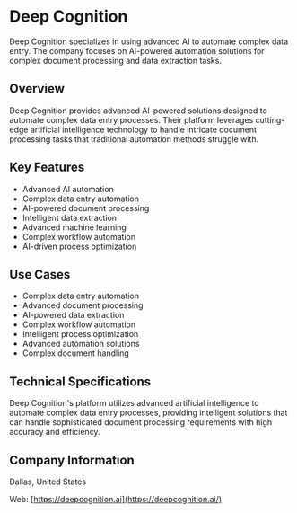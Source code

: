 # Deep Cognition

Deep Cognition specializes in using advanced AI to automate complex data entry. The company focuses on AI-powered automation solutions for complex document processing and data extraction tasks.

## Overview

Deep Cognition provides advanced AI-powered solutions designed to automate complex data entry processes. Their platform leverages cutting-edge artificial intelligence technology to handle intricate document processing tasks that traditional automation methods struggle with.

## Key Features

- Advanced AI automation
- Complex data entry automation
- AI-powered document processing
- Intelligent data extraction
- Advanced machine learning
- Complex workflow automation
- AI-driven process optimization

## Use Cases

- Complex data entry automation
- Advanced document processing
- AI-powered data extraction
- Complex workflow automation
- Intelligent process optimization
- Advanced automation solutions
- Complex document handling

## Technical Specifications

Deep Cognition's platform utilizes advanced artificial intelligence to automate complex data entry processes, providing intelligent solutions that can handle sophisticated document processing requirements with high accuracy and efficiency.

## Company Information

Dallas, United States

Web: [https://deepcognition.ai](https://deepcognition.ai/) 